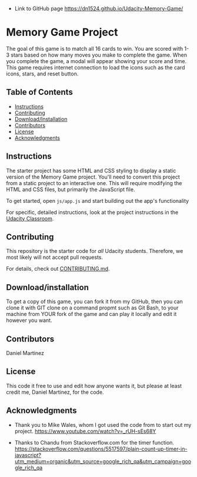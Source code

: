 - Link to GitHub page https://dn1524.github.io/Udacity-Memory-Game/ 

# Memory Game Project
The goal of this game is to match all 16 cards to win. You are scored with 1-3 stars based on how many moves you make to complete the game. When you complete the game, a modal will appear showing your score and time. This game requires internet connection to load the icons such as the card icons, stars, and reset button.

## Table of Contents

* [Instructions](#instructions)
* [Contributing](#contributing)
* [Download/Installation](#download/installation)
* [Contributors](#contributors)
* [License](#license)
* [Acknowledgments](#acknowledgments)

## Instructions

The starter project has some HTML and CSS styling to display a static version of the Memory Game project. You'll need to convert this project from a static project to an interactive one. This will require modifying the HTML and CSS files, but primarily the JavaScript file.

To get started, open `js/app.js` and start building out the app's functionality

For specific, detailed instructions, look at the project instructions in the [Udacity Classroom](https://classroom.udacity.com/me).

## Contributing

This repository is the starter code for _all_ Udacity students. Therefore, we most likely will not accept pull requests.

For details, check out [CONTRIBUTING.md](CONTRIBUTING.md).

## Download/installation

To get a copy of this game, you can fork it from my GitHub, then you can clone it with GIT clone on a command propmt such as Git Bash, to your machine from YOUR fork of the game and can play it locally and edit it however you want.

## Contributors

Daniel Martinez

## License

This code it free to use and edit how anyone wants it, but please at least credit me, Daniel Martinez, for the code.

## Acknowledgments

- Thank you to Mike Wales, whom I got used the code from to start out my project. https://www.youtube.com/watch?v=_rUH-sEs68Y

- Thanks to Chandu from Stackoverflow.com for the timer function. https://stackoverflow.com/questions/5517597/plain-count-up-timer-in-javascript?utm_medium=organic&utm_source=google_rich_qa&utm_campaign=google_rich_qa 



